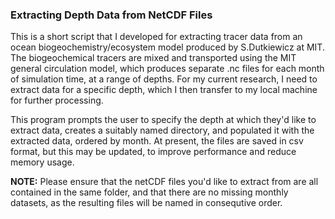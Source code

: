<h3> Extracting Depth Data from NetCDF Files </h3>

This is a short script that I developed for extracting tracer data from an ocean biogeochemistry/ecosystem model produced by S.Dutkiewicz at MIT. The biogeochemical tracers are mixed and transported using the MIT general circulation model, which produces separate .nc files for each month of simulation time, at a range of depths. For my current research, I need to extract data for a specific depth, which I then transfer to my local machine for further processing. 

This program prompts the user to specify the depth at which they'd like to extract data, creates a suitably named directory, and populated it with the extracted data, ordered by month. At present, the files are saved in csv format, but this may be  updated, to improve performance and reduce memory usage.

<b>NOTE:</b> Please ensure that the netCDF files you'd like to extract from are all contained in the same folder, and that there are no missing monthly datasets, as the resulting files will be named in consequtive order. 

